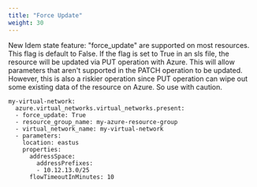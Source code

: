 ```yaml
---
title: "Force Update"
weight: 30
---
```

New Idem state feature:
"force_update" are supported on most resources. This flag is default to False.
If the flag is set to True in an sls file, the resource will be updated via PUT
operation with Azure. This will allow parameters that aren't supported in the
PATCH operation to be updated. However, this is also a riskier operation since
PUT operation can wipe out some existing data of the resource on Azure. So use
with caution.

```shell
my-virtual-network:
  azure.virtual_networks.virtual_networks.present:
  - force_update: True
  - resource_group_name: my-azure-resource-group
  - virtual_network_name: my-virtual-network
  - parameters:
    location: eastus
    properties:
      addressSpace:
        addressPrefixes:
        - 10.12.13.0/25
      flowTimeoutInMinutes: 10

```


